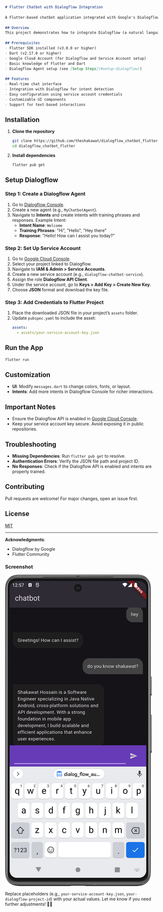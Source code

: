 ```markdown
# Flutter Chatbot with Dialogflow Integration

A Flutter-based chatbot application integrated with Google's Dialogflow for natural language processing. Users can interact with the chatbot, which responds intelligently based on predefined intents and training phrases configured in Dialogflow.

## Overview
This project demonstrates how to integrate Dialogflow (a natural language understanding platform) into a Flutter app to create a conversational chatbot. Dialogflow handles the backend NLP logic, while Flutter provides a smooth cross-platform UI.

## Prerequisites
- Flutter SDK installed (v3.0.0 or higher)
- Dart (v2.17.0 or higher)
- Google Cloud Account (for Dialogflow and Service Account setup)
- Basic knowledge of Flutter and Dart
- Dialogflow Agent setup (see [Setup Steps](#setup-dialogflow))

## Features
- Real-time chat interface
- Integration with Dialogflow for intent detection
- Easy configuration using service account credentials
- Customizable UI components
- Support for text-based interactions
```


## Installation
1. **Clone the repository**
   ```bash
   git clone https://github.com/theshakawat/dialogflow_chatbot_flutter.git
   cd dialogflow_chatbot_flutter
   ```

2. **Install dependencies**
   ```bash
   flutter pub get
   ```

## Setup Dialogflow
### Step 1: Create a Dialogflow Agent
1. Go to [Dialogflow Console](https://dialogflow.cloud.google.com).
2. Create a new agent (e.g., `MyChatbotAgent`).
3. Navigate to **Intents** and create intents with training phrases and responses.
   Example Intent:
    - **Intent Name**: `Welcome`
    - **Training Phrases**: "Hi", "Hello", "Hey there"
    - **Response**: "Hello! How can I assist you today?"

### Step 2: Set Up Service Account
1. Go to [Google Cloud Console](https://console.cloud.google.com).
2. Select your project linked to Dialogflow.
3. Navigate to **IAM & Admin > Service Accounts**.
4. Create a new service account (e.g., `dialogflow-chatbot-service`).
5. Assign the role **Dialogflow API Client**.
6. Under the service account, go to **Keys > Add Key > Create New Key**.
7. Choose **JSON** format and download the key file.

### Step 3: Add Credentials to Flutter Project
1. Place the downloaded JSON file in your project’s `assets` folder.
2. Update `pubspec.yaml` to include the asset:
   ```yaml
   assets:
     - assets/your-service-account-key.json
   ```

## Run the App
```bash
flutter run
```

## Customization
- **UI**: Modify `messages.dart` to change colors, fonts, or layout.
- **Intents**: Add more intents in Dialogflow Console for richer interactions.

## Important Notes
- Ensure the Dialogflow API is enabled in [Google Cloud Console](https://console.cloud.google.com/apis/library/dialogflow.googleapis.com).
- Keep your service account key secure. Avoid exposing it in public repositories.

## Troubleshooting
- **Missing Dependencies**: Run `flutter pub get` to resolve.
- **Authentication Errors**: Verify the JSON file path and project ID.
- **No Responses**: Check if the Dialogflow API is enabled and intents are properly trained.

## Contributing
Pull requests are welcome! For major changes, open an issue first.

## License
[MIT](https://choosealicense.com/licenses/mit/)

---

**Acknowledgments**:
- Dialogflow by Google
- Flutter Community

### Screenshot
![Chat Interface](screenshots/chatpage.png)

Replace placeholders (e.g., `your-service-account-key.json`, `your-dialogflow-project-id`) with your actual values. Let me know if you need further adjustments! 🤖✨